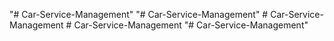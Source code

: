 "# Car-Service-Management" 
"# Car-Service-Management" 
#   C a r - S e r v i c e - M a n a g e m e n t  
 #   C a r - S e r v i c e - M a n a g e m e n t  
 "# Car-Service-Management" 
